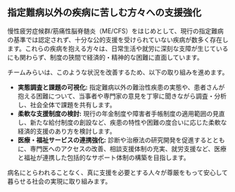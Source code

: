 
## 指定難病以外の疾病に苦しむ方々への支援強化

慢性疲労症候群/筋痛性脳脊髄炎（ME/CFS）をはじめとして、現行の指定難病の基準では認定されず、十分な公的支援を受けられていない疾病が数多く存在します。これらの疾病を抱える方々は、日常生活や就労に深刻な支障が生じているにも関わらず、制度の狭間で経済的・精神的な困難に直面しています。

チームみらいは、このような状況を改善するため、以下の取り組みを進めます。

*   **実態調査と課題の可視化:** 指定難病以外の難治性疾患の実態や、患者さんが抱える困難について、当事者や専門家の意見を丁寧に聞きながら調査・分析し、社会全体で課題を共有します。
*   **柔軟な支援制度の検討:** 現行の年金制度や障害者手帳制度の適用範囲の見直し、新たな給付制度の創設など、疾患の特性や困難の度合いに応じた柔軟な経済的支援のあり方を検討します。
*   **医療・福祉サービスの連携強化:** 診断や治療法の研究開発を促進するとともに、専門医へのアクセスの改善、相談支援体制の充実、就労支援など、医療と福祉が連携した包括的なサポート体制の構築を目指します。

病名にとらわれることなく、真に支援を必要とする人々が尊厳をもって安心して暮らせる社会の実現に取り組みます。
